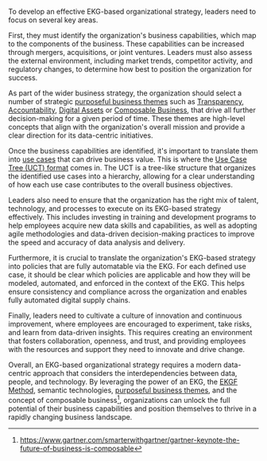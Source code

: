 To develop an effective EKG-based organizational strategy, leaders need to focus on several key areas. 

First, they must identify the organization's business capabilities, which map to the components of the business. 
These capabilities can be increased through mergers, acquisitions, or joint ventures. 
Leaders must also assess the external environment, including market trends, competitor activity, 
and regulatory changes, to determine how best to position the organization for success.

As part of the wider business strategy, the organization should select a number of strategic 
[purposeful business themes](https://principles.ekgf.org/theme/) such as 
[Transparency](https://principles.ekgf.org/theme/transparency/),
[Accountability](https://principles.ekgf.org/theme/accountability/),
[Digital Assets](https://principles.ekgf.org/theme/digital-assets/) or
[Composable Business](https://principles.ekgf.org/theme/composable-business/),
that drive all further decision-making for a given period of time. 
These themes are high-level concepts that align with the organization's overall mission and provide 
a clear direction for its data-centric initiatives.

Once the business capabilities are identified, it's important to translate them into
[use cases](https://method.ekgf.org/concept/use-case/) that can drive business value. 
This is where the [Use Case Tree (UCT) format](https://method.ekgf.org/concept/use-case-tree/)
comes in. 
The UCT is a tree-like structure that organizes the identified use cases into a hierarchy, 
allowing for a clear understanding of how each use case contributes to the overall business objectives.

Leaders also need to ensure that the organization has the right mix of talent, technology, 
and processes to execute on its EKG-based strategy effectively. 
This includes investing in training and development programs to help employees acquire 
new data skills and capabilities, as well as adopting agile methodologies and data-driven 
decision-making practices to improve the speed and accuracy of data analysis and delivery.

Furthermore, it is crucial to translate the organization's EKG-based strategy into policies 
that are fully automatable via the EKG. 
For each defined use case, it should be clear which policies are applicable and how they will be
modeled, automated, and enforced in the context of the EKG. 
This helps ensure consistency and compliance across the organization and enables fully
automated digital supply chains.

Finally, leaders need to cultivate a culture of innovation and continuous improvement, 
where employees are encouraged to experiment, take risks, and learn from data-driven insights. 
This requires creating an environment that fosters collaboration, openness, and trust, 
and providing employees with the resources and support they need to innovate and drive change.

Overall, an EKG-based organizational strategy requires a modern data-centric approach that 
considers the interdependencies between data, people, and technology. 
By leveraging the power of an EKG, the [EKGF Method](https://method.ekgf.org), semantic technologies,
[purposeful business themes](https://principles.ekgf.org/theme/), and the concept of composable business[^gartner], organizations can 
unlock the full potential of their business capabilities and position themselves to 
thrive in a rapidly changing business landscape.

[^gartner]: https://www.gartner.com/smarterwithgartner/gartner-keynote-the-future-of-business-is-composable
